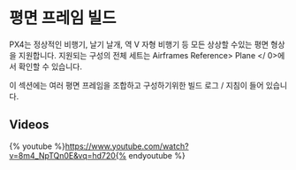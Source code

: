 # 평면 프레임 빌드

PX4는 정상적인 비행기, 날기 날개, 역 V 자형 비행기 등 모든 상상할 수있는 평면 형상을 지원합니다. 지원되는 구성의 전체 세트는  Airframes Reference> Plane </ 0>에서 확인할 수 있습니다.</p> 

이 섹션에는 여러 평면 프레임을 조합하고 구성하기위한 빌드 로그 / 지침이 들어 있습니다.

## Videos

{% youtube %}https://www.youtube.com/watch?v=8m4_NpTQn0E&vq=hd720{% endyoutube %}
